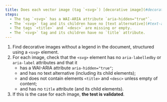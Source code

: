 ```yaml
---
title: Does each vector image (tag `<svg>`) [decorative image](#decorative-image), without [legend](#image-caption), meet these conditions?
steps:
  - The tag `<svg>` has a WAI-ARIA attribute `aria-hidden="true"`.
  - The `<svg>` tag and its children have no [text alternative](#text-alternative-image).
  - The tags `<title>` and `<desc>` are missing or empty.
  - The `<svg>` tag and its children have no `title` attribute.
---
```


1. Find decorative images without a legend in the document, structured using a `<svg>` element.
2. For each image, check that the `<svg>` element has no `aria-labelledby` or `aria-label` attributes and that it
   - has a WAI-ARIA attribute `aria-hidden="true"`;
   - and has no text alternative (including its child elements);
   - and does not contain elements `<title>` and `<desc>` unless empty of content;
   - and has no `title` attribute (and its child elements).
3. If this is the case for each image, **the test is validated**.
